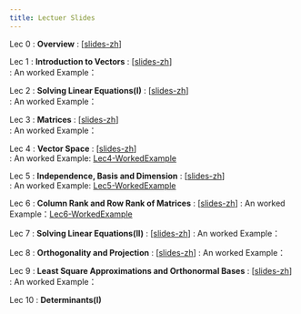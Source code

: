 ```yaml
---
title: Lectuer Slides
---
```


Lec 0
: **Overview**
  :  \[[slides-zh](https://basics.sjtu.edu.cn/~yangqizhe/pdf/la2024s/slides/LALec0-handout-zh.pdf)\]

Lec 1
: **Introduction to Vectors**
  :  \[[slides-zh](https://basics.sjtu.edu.cn/~yangqizhe/pdf/la2024s/slides/LALec1-handout-zh.pdf)\]  
: An worked Example：

Lec 2
: **Solving Linear Equations(I)**
  :  \[[slides-zh](https://basics.sjtu.edu.cn/~yangqizhe/pdf/la2024s/slides/LALec2-handout-zh.pdf)\]  
: An worked Example：

Lec 3
: **Matrices**
  :  \[[slides-zh](https://basics.sjtu.edu.cn/~yangqizhe/pdf/la2024s/slides/LALec3-handout-zh.pdf)\]  
: An worked Example：

Lec 4
: **Vector Space**
  :  \[[slides-zh](https://basics.sjtu.edu.cn/~yangqizhe/pdf/la2024s/slides/LALec4-handout-zh.pdf)\]  
: An worked Example: [Lec4-WorkedExample](https://basics.sjtu.edu.cn/~yangqizhe/pdf/la2024s/slides/LA4-sample.pdf)

Lec 5
: **Independence, Basis and Dimension**
  :  \[[slides-zh](https://basics.sjtu.edu.cn/~yangqizhe/pdf/la2024s/slides/LALec5-handout-zh.pdf)\]  
: An worked Example: [Lec5-WorkedExample](https://basics.sjtu.edu.cn/~yangqizhe/pdf/la2024s/slides/LA5-sample.pdf)

Lec 6
: **Column Rank and Row Rank of Matrices**
  :  \[[slides-zh](https://basics.sjtu.edu.cn/~yangqizhe/pdf/la2024s/slides/LALec6-handout-zh.pdf)\] 
: An worked Example：[Lec6-WorkedExample](https://basics.sjtu.edu.cn/~yangqizhe/pdf/la2024s/slides/LA6-sample.pdf)

Lec 7
: **Solving Linear Equations(II)**
  :  \[[slides-zh](https://basics.sjtu.edu.cn/~yangqizhe/pdf/la2024s/slides/LALec7-handout-zh.pdf)\] 
: An worked Example：

Lec 8
: **Orthogonality and Projection**
  :  \[[slides-zh](https://basics.sjtu.edu.cn/~yangqizhe/pdf/la2024s/slides/LALec8-handout-zh.pdf)\] 
: An worked Example：

Lec 9
: **Least Square Approximations and Orthonormal Bases**
  :  \[[slides-zh](https://basics.sjtu.edu.cn/~yangqizhe/pdf/la2024s/slides/LALec9-handout-zh.pdf)\] 
: An worked Example：

Lec 10
: **Determinants(I)**